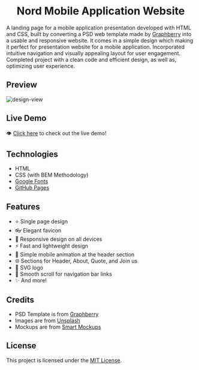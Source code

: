 <h1 align='center'>Nord Mobile Application Website</h1>

A landing page for a mobile application presentation developed with HTML and CSS, built by converting a PSD web template made by [Graphberry](https://www.graphberry.com/item/nord-free-simple-app-landingage-one-page-template) into a usable and responsive website. It comes in a simple design which making it perfect for presentation website for a mobile application. Incorporated intuitive navigation and visually appealing layout for user engagement. Completed project with a clean code and efficient design, as well as, optimizing user experience.

## Preview
![design-view](./Images/preview.png)

## Live Demo
👁 [Click here](https://mohjarabahh.github.io/nord-mobile-application-website) to check out the live demo!

## Technologies
* HTML
* CSS (with BEM Methodology)
* [Google Fonts](https://fonts.google.com)
* [GitHub Pages](https://pages.github.com)

## Features
* ⭐ Single page design
* 👓 Elegant favicon
* 🤖 Responsive design on all devices
* ⚡ Fast and lightweight design
* 📱 Simple mobile animation at the header section
* 🌐 Sections for Header, About, Quote, and Join us
* 🎨 SVG logo
* 🌱 Smooth scroll for navigation bar links
* ✨ And more!

## Credits
* PSD Template is from [Graphberry](https://www.graphberry.com)
* Images are from [Unsplash](https://unsplash.com)
* Mockups are from [Smart Mockups](https://smartmockups.com)

## License
This project is licensed under the [MIT License](./LICENSE).

